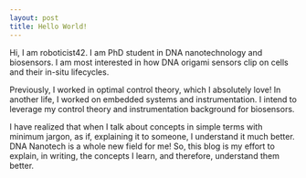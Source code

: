 ```yaml
---
layout: post
title: Hello World!
---
```


Hi, I am roboticist42.
I am PhD student in DNA nanotechnology and biosensors.
I am most interested in how DNA origami sensors clip on cells and their in-situ lifecycles.

Previously, I worked in optimal control theory, which I absolutely love! In another life, I worked on embedded systems and instrumentation. I intend to leverage my control theory and instrumentation background for biosensors.

I have realized that when I talk about concepts in simple terms with minimum jargon, as if, explaining it to someone, I understand it much better.
DNA Nanotech is a whole new field for me!
So, this blog is my effort to explain, in writing, the concepts I learn, and therefore, understand them better.